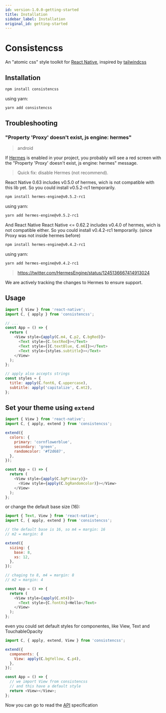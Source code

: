 ```yaml
---
id: version-1.0.0-getting-started
title: Installation
sidebar_label: Installation
original_id: getting-started
---
```


# Consistencss

An "atomic css" style toolkit for [React Native](https://reactnative.dev/), inspired by [tailwindcss](https://tailwindcss.com/docs/installation/)

## Installation

```sh
npm install consistencss
```

using yarn:

```sh
yarn add consistencss
```

## Troubleshooting

### "Property 'Proxy' doesn't exist, js engine: hermes"

> android

If [Hermes](https://reactnative.dev/docs/hermes) is enabled in your project, you probably will see a red screen with the "Property 'Proxy' doesn't exist, js engine: hermes" message.

> Quick fix: disable Hermes (not recommend).

React Native 0.63 includes v0.5.0 of hermes, wich is not compatible with this lib yet. So you could install v0.5.2-rc1 temporarily.

```sh
npm install hermes-engine@v0.5.2-rc1
```

using yarn:

```sh
yarn add hermes-engine@v0.5.2-rc1
```

And React Native React Native <= 0.62.2 includes v0.4.0 of hermes, wich is not compatible either. So you could install v0.4.2-rc1 temporarily. (since Proxy was not inside hermes before)

```sh
npm install hermes-engine@v0.4.2-rc1
```

using yarn:

```sh
yarn add hermes-engine@v0.4.2-rc1
```

> https://twitter.com/HermesEngine/status/1245136667414913024

We are actively tracking the changes to Hermes to ensure support.

## Usage

```js
import { View } from 'react-native';
import C, { apply } from 'consistencss';

// ...
const App = () => {
  return (
    <View style={apply(C.m4, C.p2, C.bgRed)}>
      <Text style={C.textRed}></Text>
      <Text style={[C.textBlue, C.m6]}></Text>
      <Text style={styles.subtitle}></Text>
    </View>
  );
};

// apply also accepts strings
const styles = {
  title: apply(C.font6, C.uppercase),
  subtitle: apply('capitalize', C.mt2),
};
```

## Set your theme using `extend`

```js
import { View } from 'react-native';
import C, { apply, extend } from 'consistencss';

extend({
  colors: {
    primary: 'cornflowerblue',
    secondary: 'green',
    randomcolor: '#f2d687',
  },
});

const App = () => {
  return (
    <View style={apply(C.bgPrimary)}>
      <View style={apply(C.bgRandomcolor)}></View>
    </View>
  );
};
```

or change the default base size (16):

```js
import { Text, View } from 'react-native';
import C, { apply, extend } from 'consistencss';

// the default base is 16, so m4 = margin: 16
// m2 = margin: 8

extend({
  sizing: {
    base: 8,
    xs: 12,
  },
});

// chaging to 8, m4 = margin: 8
// m2 = margin: 4

const App = () => {
  return (
    <View style={apply(C.mt4)}>
      <Text style={C.fontXs}>Hello</Text>
    </View>
  );
};
```

even you could set default styles for componentes, like View, Text and TouchableOpacity

```js
import C, { apply, extend, View } from 'consistencss';

extend({
  components: {
    View: apply(C.bgYellow, C.p4),
  },
});

const App = () => {
  // we import View from consistencss
  // and this have a default style
  return <View></View>;
};
```

Now you can go to read the [API](background.md) specification
